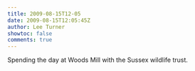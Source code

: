 ```yaml
---
title: 2009-08-15T12-05
date: 2009-08-15T12:05:45Z
author: Lee Turner
showtoc: false
comments: true
---
```


Spending the day at Woods Mill with the Sussex wildlife trust.

